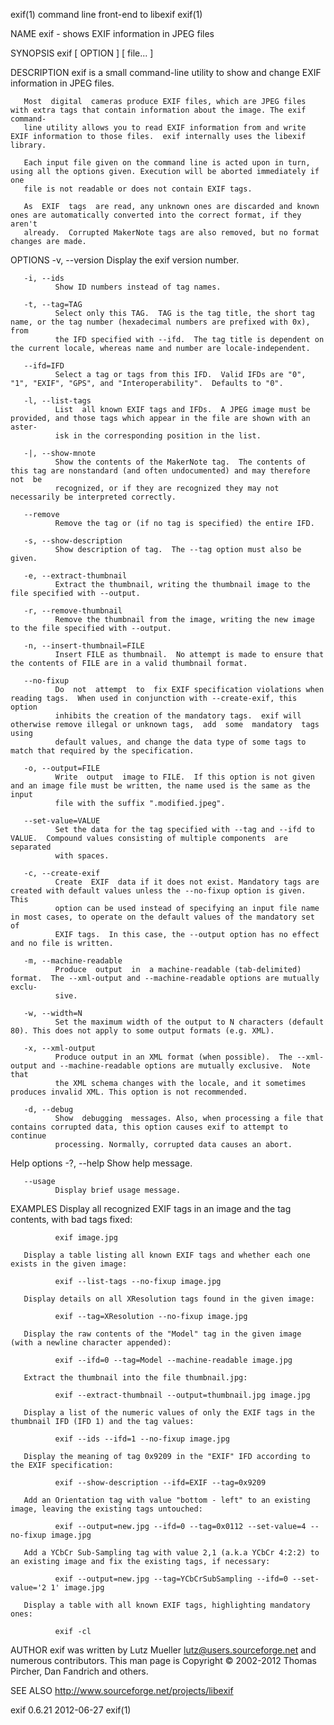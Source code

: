 exif(1)                                                  command line front-end to libexif                                                 exif(1)

NAME
       exif - shows EXIF information in JPEG files

SYNOPSIS
       exif [ OPTION ] [ file... ]

DESCRIPTION
       exif is a small command-line utility to show and change EXIF information in JPEG files.

       Most  digital  cameras produce EXIF files, which are JPEG files with extra tags that contain information about the image. The exif command-
       line utility allows you to read EXIF information from and write EXIF information to those files.  exif internally uses the libexif library.

       Each input file given on the command line is acted upon in turn, using all the options given. Execution will be aborted immediately if  one
       file is not readable or does not contain EXIF tags.

       As  EXIF  tags  are read, any unknown ones are discarded and known ones are automatically converted into the correct format, if they aren't
       already.  Corrupted MakerNote tags are also removed, but no format changes are made.

OPTIONS
       -v, --version
              Display the exif version number.

       -i, --ids
              Show ID numbers instead of tag names.

       -t, --tag=TAG
              Select only this TAG.  TAG is the tag title, the short tag name, or the tag number (hexadecimal numbers are prefixed with 0x),  from
              the IFD specified with --ifd.  The tag title is dependent on the current locale, whereas name and number are locale-independent.

       --ifd=IFD
              Select a tag or tags from this IFD.  Valid IFDs are "0", "1", "EXIF", "GPS", and "Interoperability".  Defaults to "0".

       -l, --list-tags
              List  all known EXIF tags and IFDs.  A JPEG image must be provided, and those tags which appear in the file are shown with an aster‐
              isk in the corresponding position in the list.

       -|, --show-mnote
              Show the contents of the MakerNote tag.  The contents of this tag are nonstandard (and often undocumented) and may therefore not  be
              recognized, or if they are recognized they may not necessarily be interpreted correctly.

       --remove
              Remove the tag or (if no tag is specified) the entire IFD.

       -s, --show-description
              Show description of tag.  The --tag option must also be given.

       -e, --extract-thumbnail
              Extract the thumbnail, writing the thumbnail image to the file specified with --output.

       -r, --remove-thumbnail
              Remove the thumbnail from the image, writing the new image to the file specified with --output.

       -n, --insert-thumbnail=FILE
              Insert FILE as thumbnail.  No attempt is made to ensure that the contents of FILE are in a valid thumbnail format.

       --no-fixup
              Do  not  attempt  to  fix EXIF specification violations when reading tags.  When used in conjunction with --create-exif, this option
              inhibits the creation of the mandatory tags.  exif will otherwise remove illegal or unknown tags,  add  some  mandatory  tags  using
              default values, and change the data type of some tags to match that required by the specification.

       -o, --output=FILE
              Write  output  image to FILE.  If this option is not given and an image file must be written, the name used is the same as the input
              file with the suffix ".modified.jpeg".

       --set-value=VALUE
              Set the data for the tag specified with --tag and --ifd to VALUE.  Compound values consisting of multiple components  are  separated
              with spaces.

       -c, --create-exif
              Create  EXIF  data if it does not exist. Mandatory tags are created with default values unless the --no-fixup option is given.  This
              option can be used instead of specifying an input file name in most cases, to operate on the default values of the mandatory set  of
              EXIF tags.  In this case, the --output option has no effect and no file is written.

       -m, --machine-readable
              Produce  output  in  a machine-readable (tab-delimited) format.  The --xml-output and --machine-readable options are mutually exclu‐
              sive.

       -w, --width=N
              Set the maximum width of the output to N characters (default 80). This does not apply to some output formats (e.g. XML).

       -x, --xml-output
              Produce output in an XML format (when possible).  The --xml-output and --machine-readable options are mutually exclusive.  Note that
              the XML schema changes with the locale, and it sometimes produces invalid XML. This option is not recommended.

       -d, --debug
              Show  debugging  messages. Also, when processing a file that contains corrupted data, this option causes exif to attempt to continue
              processing. Normally, corrupted data causes an abort.

   Help options
       -?, --help
              Show help message.

       --usage
              Display brief usage message.

EXAMPLES
       Display all recognized EXIF tags in an image and the tag contents, with bad tags fixed:

              exif image.jpg

       Display a table listing all known EXIF tags and whether each one exists in the given image:

              exif --list-tags --no-fixup image.jpg

       Display details on all XResolution tags found in the given image:

              exif --tag=XResolution --no-fixup image.jpg

       Display the raw contents of the "Model" tag in the given image (with a newline character appended):

              exif --ifd=0 --tag=Model --machine-readable image.jpg

       Extract the thumbnail into the file thumbnail.jpg:

              exif --extract-thumbnail --output=thumbnail.jpg image.jpg

       Display a list of the numeric values of only the EXIF tags in the thumbnail IFD (IFD 1) and the tag values:

              exif --ids --ifd=1 --no-fixup image.jpg

       Display the meaning of tag 0x9209 in the "EXIF" IFD according to the EXIF specification:

              exif --show-description --ifd=EXIF --tag=0x9209

       Add an Orientation tag with value "bottom - left" to an existing image, leaving the existing tags untouched:

              exif --output=new.jpg --ifd=0 --tag=0x0112 --set-value=4 --no-fixup image.jpg

       Add a YCbCr Sub-Sampling tag with value 2,1 (a.k.a YCbCr 4:2:2) to an existing image and fix the existing tags, if necessary:

              exif --output=new.jpg --tag=YCbCrSubSampling --ifd=0 --set-value='2 1' image.jpg

       Display a table with all known EXIF tags, highlighting mandatory ones:

              exif -cl

AUTHOR
       exif was written by Lutz Mueller <lutz@users.sourceforge.net> and numerous contributors.  This man page is  Copyright  ©  2002-2012  Thomas
       Pircher, Dan Fandrich and others.

SEE ALSO
       http://www.sourceforge.net/projects/libexif

exif 0.6.21                                                         2012-06-27                                                             exif(1)
